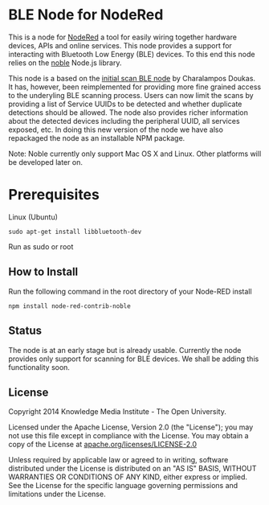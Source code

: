 # BLE Node for NodeRed

This is a node for [NodeRed](http://nodered.org) a tool for easily wiring together hardware devices, APIs and online services. This node provides a support for interacting with Bluetooth Low Energy (BLE) devices.
To this end this node relies on the [noble](https://github.com/sandeepmistry/noble) Node.js library.

This node is a based on the [initial scan BLE node](http://blog.buildinginternetofthings.com/2013/10/12/using-node-red-to-scan-for-ble-devices/) by Charalampos Doukas.
It has, however, been reimplemented for providing more fine grained access to the underyling BLE scanning process. Users can now limit the scans by providing a list of Service UUIDs to be detected and whether duplicate detections should be allowed. 
The node also provides richer information about the detected devices including the peripheral UUID, all services exposed, etc. In doing this new version of the node we have also repackaged the node as an installable NPM package. 
          
Note: Noble currently only support Mac OS X and Linux. Other platforms will be developed later on.

# Prerequisites

Linux (Ubuntu)

```
sudo apt-get install libbluetooth-dev
```

Run as sudo or root 

## How to Install

Run the following command in the root directory of your Node-RED install

```
npm install node-red-contrib-noble
```

## Status

The node is at an early stage but is already usable. Currently the node provides only support for scanning for BLE devices. We shall be adding this functionality soon.

License
-------

Copyright 2014 Knowledge Media Institute - The Open University.

Licensed under the Apache License, Version 2.0 (the "License");
you may not use this file except in compliance with the License.
You may obtain a copy of the License at
[apache.org/licenses/LICENSE-2.0](http://www.apache.org/licenses/LICENSE-2.0)

Unless required by applicable law or agreed to in writing, software
distributed under the License is distributed on an "AS IS" BASIS,
WITHOUT WARRANTIES OR CONDITIONS OF ANY KIND, either express or implied.
See the License for the specific language governing permissions and
limitations under the License.
